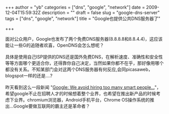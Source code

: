 +++
author = "yb"
categories = ["dns", "google", "network"]
date = 2009-12-04T15:59:32Z
description = ""
draft = false
slug = "google-dns-server"
tags = ["dns", "google", "network"]
title = "Google也提供公共DNS服务器了"

+++


面对公众用户，Google也发布了两个免费DNS服务器(8.8.8.8和8.8.4.4)，这应该能让一些G的追随者欢喜，OpenDNS会怎么想呢？<br /><br />具体是使用自己ISP提供的DNS还是国外免费DNS，在解析速度、准确性和安全性等等方面哪个更适合你，还得靠你自己决定，当然如果你都不在乎，那好像用哪个都没有关系。不知某部门会对这两个DNS服务器有何反应,会同picasaweb，blogspot一样的还是....?<br /><br />昨天看到这么一段新闻 "<a href="http://www.google.com/search?hl=en&amp;source=hp&amp;q=Google%3A+We+avoid+hiring+too+many+smart+people...&amp;aq=f&amp;oq=&amp;aqi=">Google: We avoid hiring too many smart people...</a>"，希望google不止在招聘人才的时候想着整个业界，也希望在推出新产品的时候考虑下业界。chromium浏览器，Android手机平台，Chrome OS操作系统的推出...Google要做互联网的霸主还是革命者？<br /><br />


